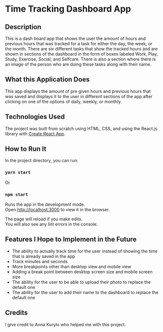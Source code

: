 # Time Tracking Dashboard App

## Description

This is a dash board app that shows the user the amount of hours and previous hours that was tracked for a task for either the day, the week, or the month. There are six different tasks that show the tracked hours and are shown in sections of the dashboard in the form of boxes labeled Work, Play, Study, Exercise, Social, and Selfcare. There is also a section where there is an image of the person who are doing these tasks along with their name.

## What this Application Does

This app displays the amount of pre given hours and previous hours that was saved and displays it to the user in different sections of the app after clicking on one of the options of daily, weekly, or monthly.

## Technologies Used

The project was built from scratch using HTML, CSS, and using the React.js library with [Create React App](https://github.com/facebook/create-react-app).

## How to Run It

In the project directory, you can run:

### `yarn start`

Or

### `npm start`

Runs the app in the development mode.\
Open [http://localhost:3000](http://localhost:3000) to view it in the browser.

The page will reload if you make edits.\
You will also see any lint errors in the console.

## Features I Hope to Implement in the Future

- The ability to actually track time for the user instead of showing the time that is already saved in the app
- Track minutes and seconds
- More breakpoints other than desktop view and mobile view
- Adding a break point between desktop screen size and mobile screen size
- The ability for the user to be able to upload their photo to replace the default one
- The ability for the user to add their name to the dashboard to replace the default one

## Credits

I give credit to Anna Kurylo who helped me with this project.
